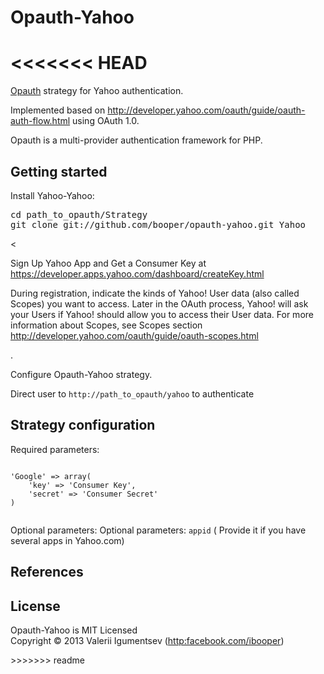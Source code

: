 <h1>Opauth-Yahoo</h1>

<<<<<<< HEAD
=======
<p><a href="https://github.com/uzyn/opauth">Opauth</a> strategy for Yahoo authentication.</p>

<p>Implemented based on <a href="http://developer.yahoo.com/oauth/guide/oauth-auth-flow.html">http://developer.yahoo.com/oauth/guide/oauth-auth-flow.html</a> using OAuth 1.0.</p>

<p>Opauth is a multi-provider authentication framework for PHP.</p>

<h2>Getting started</h2>

<p>Install Yahoo-Yahoo:</p>

<pre><span class="nb">cd </span>path_to_opauth/Strategy
git clone git://github.com/booper/opauth-yahoo.git Yahoo
</pre><


<p>Sign Up Yahoo App and Get a Consumer Key at  <a href="https://developer.apps.yahoo.com/dashboard/createKey.html">https://developer.apps.yahoo.com/dashboard/createKey.html</a></p>

<p>During registration, indicate the kinds of Yahoo! User data (also called Scopes) you want to access.
Later in the OAuth process, Yahoo! will ask your Users if Yahoo! should allow you to access their User data.
For more information about Scopes, see Scopes section <a href="http://developer.yahoo.com/oauth/guide/oauth-scopes.html">http://developer.yahoo.com/oauth/guide/oauth-scopes.html</a></p>.


<p>Configure Opauth-Yahoo strategy.</p></li>
<p>Direct user to <code>http://path_to_opauth/yahoo</code> to authenticate</p></li>



<h2>
<a href="#strategy-configuration" class="anchor" name="strategy-configuration"><span class="mini-icon mini-icon-link"></span></a>Strategy configuration</h2>

<p>Required parameters:</p>
<code>
'Google' => array(
    'key' => 'Consumer Key',
    'secret' => 'Consumer Secret'
)

</code>
<p>Optional parameters:
Optional parameters: <code>appid</code> ( Provide it if you have several apps in Yahoo.com)

<h2>
<a href="#references" class="anchor" name="references"><span class="mini-icon mini-icon-link"></span></a>References</h2>

<ul>

</ul><h2>
<a href="#license" class="anchor" name="license"><span class="mini-icon mini-icon-link"></span></a>License</h2>

<p>Opauth-Yahoo is MIT Licensed<br>
Copyright &copy; 2013 Valerii Igumentsev (<a href="http:facebook.com/ibooper">http:facebook.com/ibooper</a>)</p>
>>>>>>> readme
